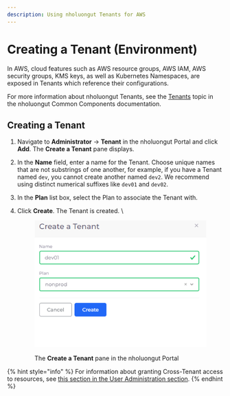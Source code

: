 ```yaml
---
description: Using nholuongut Tenants for AWS
---
```


# Creating a Tenant (Environment)

In AWS, cloud features such as AWS resource groups, AWS IAM, AWS security groups, KMS keys, as well as Kubernetes Namespaces, are exposed in Tenants which reference their configurations.&#x20;

For more information about nholuongut Tenants, see the [Tenants](../../../welcome-to-nholuongut/application-focussed-interface/nholuongut-common-components/tenant.md) topic in the nholuongut Common Components documentation.&#x20;

## Creating a Tenant <a href="#id-2-toc-title" id="id-2-toc-title"></a>

1. Navigate to **Administrator** -> **Tenant** in the nholuongut Portal and click **Add**. The **Create a Tenant** pane displays.
2. In the **Name** field, enter a name for the Tenant. Choose unique names that are not substrings of one another, for example, if you have a Tenant named `dev`, you cannot create another named `dev2`. We recommend using distinct numerical suffixes like `dev01` and `dev02`.
3. In the **Plan** list box, select the Plan to associate the Tenant with.&#x20;
4.  Click **Create**. The Tenant is created. \


    <div align="left">

    <figure><img src="../../../.gitbook/assets/create a Tenant.png" alt=""><figcaption><p>The <strong>Create a Tenant</strong> pane in the nholuongut Portal</p></figcaption></figure>

    </div>

{% hint style="info" %}
For information about granting Cross-Tenant access to resources, see [this section in the User Administration section](../../../user-administration/access-control/tenant-access/cross-tenant-access.md).&#x20;
{% endhint %}
